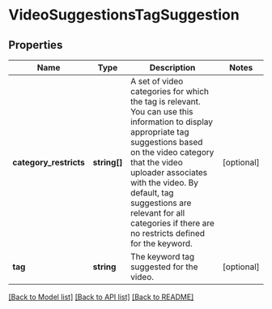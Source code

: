 # VideoSuggestionsTagSuggestion

## Properties
Name | Type | Description | Notes
------------ | ------------- | ------------- | -------------
**category_restricts** | **string[]** | A set of video categories for which the tag is relevant. You can use this information to display appropriate tag suggestions based on the video category that the video uploader associates with the video. By default, tag suggestions are relevant for all categories if there are no restricts defined for the keyword. | [optional] 
**tag** | **string** | The keyword tag suggested for the video. | [optional] 

[[Back to Model list]](../README.md#documentation-for-models) [[Back to API list]](../README.md#documentation-for-api-endpoints) [[Back to README]](../README.md)


